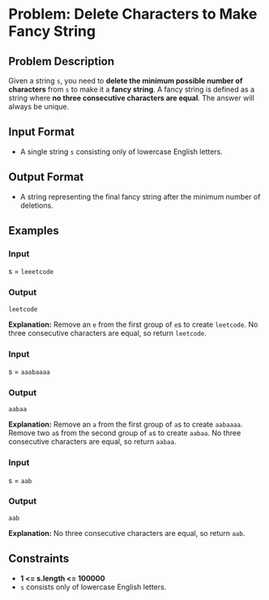 
# Problem: Delete Characters to Make Fancy String

## Problem Description
Given a string `s`, you need to **delete the minimum possible number of characters** from `s` to make it a **fancy string**. A fancy string is defined as a string where **no three consecutive characters are equal**. The answer will always be unique.

## Input Format
- A single string `s` consisting only of lowercase English letters.

## Output Format
- A string representing the final fancy string after the minimum number of deletions.

## Examples

### Input

s = `leeetcode`<br/>

### Output

`leetcode`<br/>

**Explanation:**
Remove an `e` from the first group of `e`s to create `leetcode`. No three consecutive characters are equal, so return `leetcode`.

### Input

s = `aaabaaaa`<br/>

### Output

`aabaa`<br/>

**Explanation:**
Remove an `a` from the first group of `a`s to create `aabaaaa`. Remove two `a`s from the second group of `a`s to create `aabaa`. No three consecutive characters are equal, so return `aabaa`.

### Input

s = `aab`<br/>

### Output

`aab`<br/>

**Explanation:**
No three consecutive characters are equal, so return `aab`.

## Constraints
- **1 <= s.length <= 100000**
- `s` consists only of lowercase English letters.

